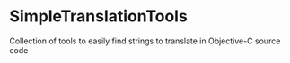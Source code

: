 # SimpleTranslationTools
Collection of tools to easily find strings to translate in Objective-C source code
